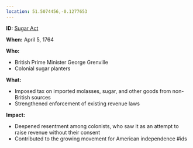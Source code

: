 ```yaml
---
location: 51.5074456,-0.1277653
---
```

**ID:** [Sugar Act](./../sugar-act/)

**When:** April 5, 1764

**Who:**
* British Prime Minister George Grenville
* Colonial sugar planters

**What:**
* Imposed tax on imported molasses, sugar, and other goods from non-British sources
* Strengthened enforcement of existing revenue laws

**Impact:**
* Deepened resentment among colonists, who saw it as an attempt to raise revenue without their consent
* Contributed to the growing movement for American independence
#ids